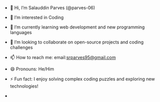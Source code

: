 - 👋 Hi, I’m Salauddin Parves (@parves-06)
- 👀 I’m interested in Coding
- 🌱 I’m currently learning web development and new programming languages
- 💞️ I’m looking to collaborate on open-source projects and coding challenges
- 📫 How to reach me: email:srparves95@gmail.com 
- 😄 Pronouns: He/Him
- ⚡ Fun fact: I enjoy solving complex coding puzzles and exploring new technologies!

- 
